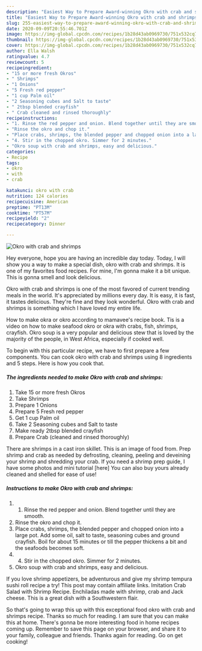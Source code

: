 ```yaml
---
description: "Easiest Way to Prepare Award-winning Okro with crab and shrimps"
title: "Easiest Way to Prepare Award-winning Okro with crab and shrimps"
slug: 255-easiest-way-to-prepare-award-winning-okro-with-crab-and-shrimps
date: 2020-09-09T20:55:46.701Z
image: https://img-global.cpcdn.com/recipes/1b28d43ab0969730/751x532cq70/okro-with-crab-and-shrimps-recipe-main-photo.jpg
thumbnail: https://img-global.cpcdn.com/recipes/1b28d43ab0969730/751x532cq70/okro-with-crab-and-shrimps-recipe-main-photo.jpg
cover: https://img-global.cpcdn.com/recipes/1b28d43ab0969730/751x532cq70/okro-with-crab-and-shrimps-recipe-main-photo.jpg
author: Ella Walsh
ratingvalue: 4.7
reviewcount: 5
recipeingredient:
- "15 or more fresh Okros"
- " Shrimps"
- "1 Onions"
- "5 Fresh red pepper"
- "1 cup Palm oil"
- "2 Seasoning cubes and Salt to taste"
- " 2tbsp blended crayfish"
- " Crab cleaned and rinsed thoroughly"
recipeinstructions:
- "1. Rinse the red pepper and onion. Blend together until they are smooth."
- "Rinse the okro and chop it."
- "Place crabs, shrimps, the blended pepper and chopped onion into a large pot. Add some oil, salt to taste, seasoning cubes and ground crayfish. Boil for about 15 minutes or till the pepper thickens a bit and the seafoods becomes soft."
- "4. Stir in the chopped okro. Simmer for 2 minutes."
- "Okro soup with crab and shrimps, easy and delicious."
categories:
- Recipe
tags:
- okro
- with
- crab

katakunci: okro with crab 
nutrition: 124 calories
recipecuisine: American
preptime: "PT13M"
cooktime: "PT57M"
recipeyield: "2"
recipecategory: Dinner

---
```



![Okro with crab and shrimps](https://img-global.cpcdn.com/recipes/1b28d43ab0969730/751x532cq70/okro-with-crab-and-shrimps-recipe-main-photo.jpg)

Hey everyone, hope you are having an incredible day today. Today, I will show you a way to make a special dish, okro with crab and shrimps. It is one of my favorites food recipes. For mine, I'm gonna make it a bit unique. This is gonna smell and look delicious.

Okro with crab and shrimps is one of the most favored of current trending meals in the world. It's appreciated by millions every day. It is easy, it is fast, it tastes delicious. They're fine and they look wonderful. Okro with crab and shrimps is something which I have loved my entire life.

How to make okra or okro according to mamavee&#39;s recipe book. Tis is a video on how to make seafood okro or okra with crabs, fish, shrimps, crayfish. Okro soup is a very popular and delicious stew that is loved by the majority of the people, in West Africa, especially if cooked well.


To begin with this particular recipe, we have to first prepare a few components. You can cook okro with crab and shrimps using 8 ingredients and 5 steps. Here is how you cook that.

<!--inarticleads1-->

##### The ingredients needed to make Okro with crab and shrimps:

1. Take 15 or more fresh Okros
1. Take  Shrimps
1. Prepare 1 Onions
1. Prepare 5 Fresh red pepper
1. Get 1 cup Palm oil
1. Take 2 Seasoning cubes and Salt to taste
1. Make ready  2tbsp blended crayfish
1. Prepare  Crab (cleaned and rinsed thoroughly)


There are shrimps in a cast iron skillet. This is an image of food from. Prep shrimp and crab as needed by defrosting, cleaning, peeling and deveining your shrimp and shredding your crab. If you need a shrimp prep guide, I have some photos and mini tutorial [here] You can also buy yours already cleaned and shelled for ease of use! 

<!--inarticleads2-->

##### Instructions to make Okro with crab and shrimps:

1. 1. Rinse the red pepper and onion. Blend together until they are smooth.
1. Rinse the okro and chop it.
1. Place crabs, shrimps, the blended pepper and chopped onion into a large pot. Add some oil, salt to taste, seasoning cubes and ground crayfish. Boil for about 15 minutes or till the pepper thickens a bit and the seafoods becomes soft.
1. 4. Stir in the chopped okro. Simmer for 2 minutes.
1. Okro soup with crab and shrimps, easy and delicious.


If you love shrimp appetizers, be adventurous and give my shrimp tempura sushi roll recipe a try! This post may contain affiliate links. Imitation Crab Salad with Shrimp Recipe. Enchiladas made with shrimp, crab and Jack cheese. This is a great dish with a Southwestern flair. 

So that's going to wrap this up with this exceptional food okro with crab and shrimps recipe. Thanks so much for reading. I am sure that you can make this at home. There's gonna be more interesting food in home recipes coming up. Remember to save this page on your browser, and share it to your family, colleague and friends. Thanks again for reading. Go on get cooking!
